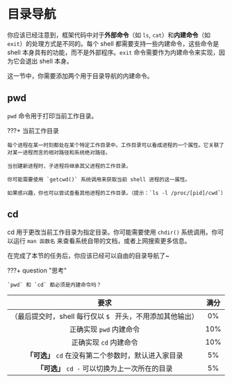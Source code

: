 # 目录导航

你应该已经注意到，框架代码中对于**外部命令**（如 `ls`, `cat`）和**内建命令**（如 `exit`）的处理方式是不同的。每个 shell 都需要支持一些内建命令，这些命令是 shell 本身具有的功能，而不是外部程序。`exit` 命令需要作为内建命令来实现，因为它会退出 shell 本身。

这一节中，你需要添加两个用于目录导航的内建命令。

## pwd

`pwd` 命令用于打印当前工作目录。

???+ 当前工作目录

    每个进程在某一时刻都处在某个特定工作目录中。工作目录可以看成进程的一个属性。它关联了对某一进程而言的相对路径和系统绝对路径。

    当创建新进程时，子进程将继承其父进程的工作目录。

    你可能需要使用 `getcwd()` 系统调用来获取当前 shell 进程的这一属性。

    如果感兴趣，你也可以尝试查看其他进程的工作目录。（提示：`ls -l /proc/[pid]/cwd`）

## cd

cd 用于更改当前工作目录为指定目录。你可能需要使用 `chdir()` 系统调用。你可以运行 `man 函数名` 来查看系统自带的文档，或者上网搜索更多信息。

在完成了本节的任务后，你应该已经可以自由的目录导航了~

???+ question "思考"

    `pwd` 和 `cd` 都必须是内建命令吗？

|                            要求                            | 满分 |
| :--------------------------------------------------------: | :--: |
| （最后提交时，shell 每行仅以 `$ ` 开头，不用添加其他输出） |  0%  |
|                  正确实现 `pwd` 内建命令                   | 10%  |
|                   正确实现 `cd` 内建命令                   | 10%  |
|    **「可选」** `cd` 在没有第二个参数时，默认进入家目录    |  5%  |
|    **「可选」** `cd -` 可以切换为上一次所在的目录   |  5%  |